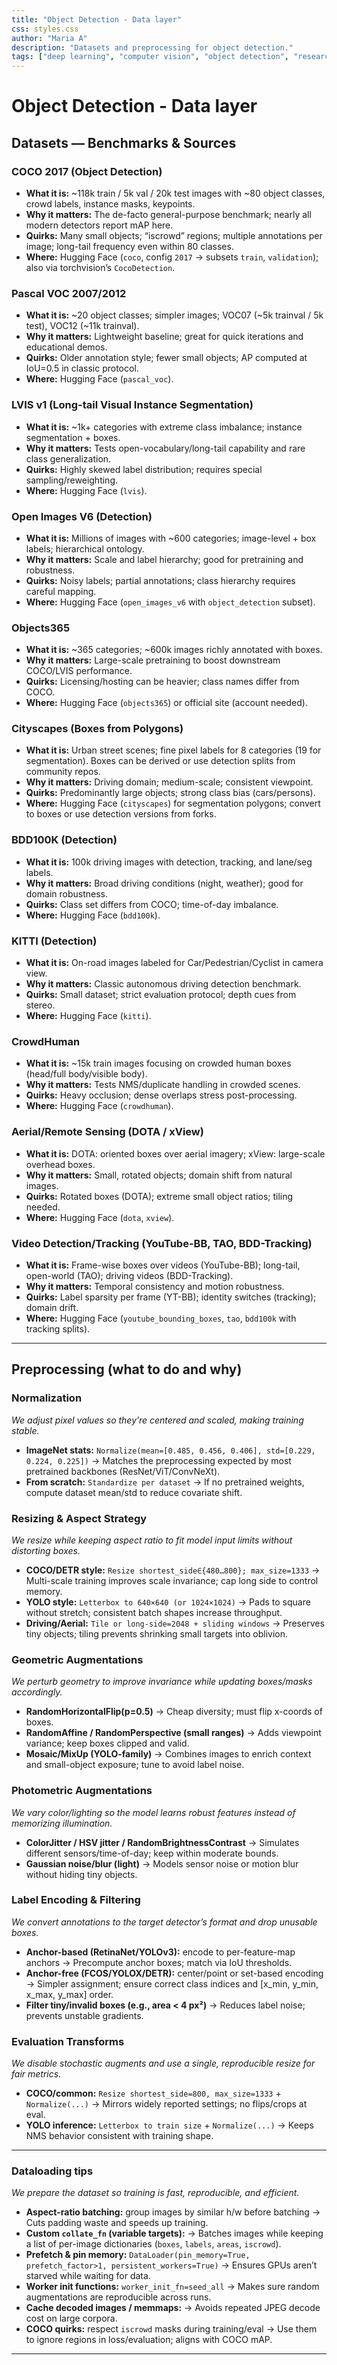 ```yaml
---
title: "Object Detection - Data layer"
css: styles.css
author: "Maria A"
description: "Datasets and preprocessing for object detection."
tags: ["deep learning", "computer vision", "object detection", "research"]
---
```

# Object Detection - Data layer

## Datasets — Benchmarks & Sources

### **COCO 2017 (Object Detection)**

* **What it is:** \~118k train / 5k val / 20k test images with \~80 object classes, crowd labels, instance masks, keypoints.
* **Why it matters:** The de-facto general-purpose benchmark; nearly all modern detectors report mAP here.
* **Quirks:** Many small objects; “iscrowd” regions; multiple annotations per image; long-tail frequency even within 80 classes.
* **Where:** Hugging Face (`coco`, config `2017` → subsets `train`, `validation`); also via torchvision’s `CocoDetection`.

### **Pascal VOC 2007/2012**

* **What it is:** \~20 object classes; simpler images; VOC07 (\~5k trainval / 5k test), VOC12 (\~11k trainval).
* **Why it matters:** Lightweight baseline; great for quick iterations and educational demos.
* **Quirks:** Older annotation style; fewer small objects; AP computed at IoU=0.5 in classic protocol.
* **Where:** Hugging Face (`pascal_voc`).

### **LVIS v1 (Long-tail Visual Instance Segmentation)**

* **What it is:** \~1k+ categories with extreme class imbalance; instance segmentation + boxes.
* **Why it matters:** Tests open-vocabulary/long-tail capability and rare class generalization.
* **Quirks:** Highly skewed label distribution; requires special sampling/reweighting.
* **Where:** Hugging Face (`lvis`).

### **Open Images V6 (Detection)**

* **What it is:** Millions of images with \~600 categories; image-level + box labels; hierarchical ontology.
* **Why it matters:** Scale and label hierarchy; good for pretraining and robustness.
* **Quirks:** Noisy labels; partial annotations; class hierarchy requires careful mapping.
* **Where:** Hugging Face (`open_images_v6` with `object_detection` subset).

### **Objects365**

* **What it is:** \~365 categories; \~600k images richly annotated with boxes.
* **Why it matters:** Large-scale pretraining to boost downstream COCO/LVIS performance.
* **Quirks:** Licensing/hosting can be heavier; class names differ from COCO.
* **Where:** Hugging Face (`objects365`) or official site (account needed).

### **Cityscapes (Boxes from Polygons)**

* **What it is:** Urban street scenes; fine pixel labels for 8 categories (19 for segmentation). Boxes can be derived or use detection splits from community repos.
* **Why it matters:** Driving domain; medium-scale; consistent viewpoint.
* **Quirks:** Predominantly large objects; strong class bias (cars/persons).
* **Where:** Hugging Face (`cityscapes`) for segmentation polygons; convert to boxes or use detection versions from forks.

### **BDD100K (Detection)**

* **What it is:** 100k driving images with detection, tracking, and lane/seg labels.
* **Why it matters:** Broad driving conditions (night, weather); good for domain robustness.
* **Quirks:** Class set differs from COCO; time-of-day imbalance.
* **Where:** Hugging Face (`bdd100k`).

### **KITTI (Detection)**

* **What it is:** On-road images labeled for Car/Pedestrian/Cyclist in camera view.
* **Why it matters:** Classic autonomous driving detection benchmark.
* **Quirks:** Small dataset; strict evaluation protocol; depth cues from stereo.
* **Where:** Hugging Face (`kitti`).

### **CrowdHuman**

* **What it is:** \~15k train images focusing on crowded human boxes (head/full body/visible body).
* **Why it matters:** Tests NMS/duplicate handling in crowded scenes.
* **Quirks:** Heavy occlusion; dense overlaps stress post-processing.
* **Where:** Hugging Face (`crowdhuman`).

### **Aerial/Remote Sensing (DOTA / xView)**

* **What it is:** DOTA: oriented boxes over aerial imagery; xView: large-scale overhead boxes.
* **Why it matters:** Small, rotated objects; domain shift from natural images.
* **Quirks:** Rotated boxes (DOTA); extreme small object ratios; tiling needed.
* **Where:** Hugging Face (`dota`, `xview`).

### **Video Detection/Tracking (YouTube-BB, TAO, BDD-Tracking)**

* **What it is:** Frame-wise boxes over videos (YouTube-BB); long-tail, open-world (TAO); driving videos (BDD-Tracking).
* **Why it matters:** Temporal consistency and motion robustness.
* **Quirks:** Label sparsity per frame (YT-BB); identity switches (tracking); domain drift.
* **Where:** Hugging Face (`youtube_bounding_boxes`, `tao`, `bdd100k` with tracking splits).

---

## Preprocessing (what to do and why)

### Normalization

*We adjust pixel values so they’re centered and scaled, making training stable.*

* **ImageNet stats:** `Normalize(mean=[0.485, 0.456, 0.406], std=[0.229, 0.224, 0.225])`
  → Matches the preprocessing expected by most pretrained backbones (ResNet/ViT/ConvNeXt).
* **From scratch:** `Standardize per dataset`
  → If no pretrained weights, compute dataset mean/std to reduce covariate shift.

### Resizing & Aspect Strategy

*We resize while keeping aspect ratio to fit model input limits without distorting boxes.*

* **COCO/DETR style:** `Resize shortest_side∈{480…800}; max_size=1333`
  → Multi-scale training improves scale invariance; cap long side to control memory.
* **YOLO style:** `Letterbox to 640×640 (or 1024×1024)`
  → Pads to square without stretch; consistent batch shapes increase throughput.
* **Driving/Aerial:** `Tile or long-side=2048 + sliding windows`
  → Preserves tiny objects; tiling prevents shrinking small targets into oblivion.

### Geometric Augmentations

*We perturb geometry to improve invariance while updating boxes/masks accordingly.*

* **RandomHorizontalFlip(p=0.5)**
  → Cheap diversity; must flip x-coords of boxes.
* **RandomAffine / RandomPerspective (small ranges)**
  → Adds viewpoint variance; keep boxes clipped and valid.
* **Mosaic/MixUp (YOLO-family)**
  → Combines images to enrich context and small-object exposure; tune to avoid label noise.

### Photometric Augmentations

*We vary color/lighting so the model learns robust features instead of memorizing illumination.*

* **ColorJitter / HSV jitter / RandomBrightnessContrast**
  → Simulates different sensors/time-of-day; keep within moderate bounds.
* **Gaussian noise/blur (light)**
  → Models sensor noise or motion blur without hiding tiny objects.

### Label Encoding & Filtering

*We convert annotations to the target detector’s format and drop unusable boxes.*

* **Anchor-based (RetinaNet/YOLOv3):** encode to per-feature-map anchors
  → Precompute anchor boxes; match via IoU thresholds.
* **Anchor-free (FCOS/YOLOX/DETR):** center/point or set-based encoding
  → Simpler assignment; ensure correct class indices and \[x\_min, y\_min, x\_max, y\_max] order.
* **Filter tiny/invalid boxes (e.g., area < 4 px²)**
  → Reduces label noise; prevents unstable gradients.

### Evaluation Transforms

*We disable stochastic augments and use a single, reproducible resize for fair metrics.*

* **COCO/common:** `Resize shortest_side=800, max_size=1333` + `Normalize(...)`
  → Mirrors widely reported settings; no flips/crops at eval.
* **YOLO inference:** `Letterbox to train size` + `Normalize(...)`
  → Keeps NMS behavior consistent with training shape.

---

### Dataloading tips

*We prepare the dataset so training is fast, reproducible, and efficient.*

* **Aspect-ratio batching:** group images by similar h/w before batching
  → Cuts padding waste and speeds up training.
* **Custom `collate_fn` (variable targets):**
  → Batches images while keeping a list of per-image dictionaries (`boxes`, `labels`, `areas`, `iscrowd`).
* **Prefetch & pin memory:** `DataLoader(pin_memory=True, prefetch_factor>1, persistent_workers=True)`
  → Ensures GPUs aren’t starved while waiting for data.
* **Worker init functions:** `worker_init_fn=seed_all`
  → Makes sure random augmentations are reproducible across runs.
* **Cache decoded images / memmaps:**
  → Avoids repeated JPEG decode cost on large corpora.
* **COCO quirks:** respect `iscrowd` masks during training/eval
  → Use them to ignore regions in loss/evaluation; aligns with COCO mAP.

---
